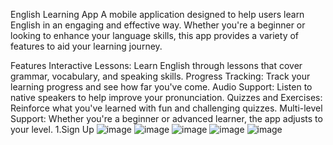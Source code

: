 English Learning App
A mobile application designed to help users learn English in an engaging and effective way. Whether you're a beginner or looking to enhance your language skills, this app provides a variety of features to aid your learning journey.

Features
Interactive Lessons: Learn English through lessons that cover grammar, vocabulary, and speaking skills.
Progress Tracking: Track your learning progress and see how far you've come.
Audio Support: Listen to native speakers to help improve your pronunciation.
Quizzes and Exercises: Reinforce what you've learned with fun and challenging quizzes.
Multi-level Support: Whether you're a beginner or advanced learner, the app adjusts to your level.
1.Sign Up
![image](https://github.com/user-attachments/assets/d9b6eb90-e2f6-4096-88cd-5964360dd431)
![image](https://github.com/user-attachments/assets/b9d20291-f1dc-4786-babe-f03dc0e221ad)
![image](https://github.com/user-attachments/assets/5500ac5a-7f09-413a-a162-137c85df039d)
![image](https://github.com/user-attachments/assets/23e4fb4e-bf64-41eb-a62d-d615c43d16be)
![image](https://github.com/user-attachments/assets/d1a24f3e-3c1a-421f-8626-825689c2c54e)





